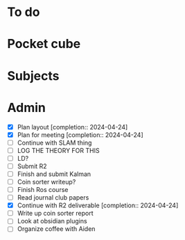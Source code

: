 # To do

# Pocket cube

# Subjects

# Admin
- [x] Plan layout  [completion:: 2024-04-24]
- [x] Plan for meeting  [completion:: 2024-04-24]
- [ ] Continue with SLAM thing
- [ ] LOG THE THEORY FOR THIS
- [ ] LD?
- [ ] Submit R2
- [ ] Finish and submit Kalman
- [ ] Coin sorter writeup?
- [ ] Finish Ros course
- [ ] Read journal club papers
- [x] Continue with R2 deliverable  [completion:: 2024-04-24]
- [ ] Write up coin sorter report
- [ ] Look at obsidian plugins
- [ ] Organize coffee with Aiden